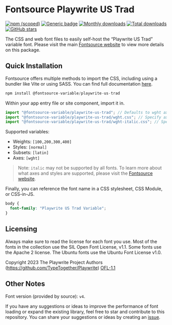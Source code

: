 # Fontsource Playwrite US Trad

[![npm (scoped)](https://img.shields.io/npm/v/@fontsource-variable/playwrite-us-trad?color=brightgreen)](https://www.npmjs.com/package/@fontsource-variable/playwrite-us-trad) [![Generic badge](https://img.shields.io/badge/fontsource-passing-brightgreen)](https://github.com/fontsource/fontsource) [![Monthly downloads](https://badgen.net/npm/dm/@fontsource-variable/playwrite-us-trad)](https://github.com/fontsource/fontsource) [![Total downloads](https://badgen.net/npm/dt/@fontsource-variable/playwrite-us-trad)](https://github.com/fontsource/fontsource) [![GitHub stars](https://img.shields.io/github/stars/fontsource/fontsource.svg?style=social&label=Star)](https://github.com/fontsource/fontsource/stargazers)

The CSS and web font files to easily self-host the “Playwrite US Trad” variable font. Please visit the main [Fontsource website](https://fontsource.org/fonts/playwrite-us-trad) to view more details on this package.

## Quick Installation

Fontsource offers multiple methods to import the CSS, including using a bundler like Vite or using SASS. You can find full documentation [here](https://fontsource.org/docs/getting-started/introduction).

```javascript
npm install @fontsource-variable/playwrite-us-trad
```

Within your app entry file or site component, import it in.

```javascript
import "@fontsource-variable/playwrite-us-trad"; // Defaults to wght axis
import "@fontsource-variable/playwrite-us-trad/wght.css"; // Specify axis
import "@fontsource-variable/playwrite-us-trad/wght-italic.css"; // Specify axis and style
```

Supported variables:
- Weights: `[100,200,300,400]`
- Styles: `[normal]`
- Subsets: `[latin]`
- Axes: `[wght]`

> Note: `italic` may not be supported by all fonts. To learn more about what axes and styles are supported, please visit the [Fontsource website](https://fontsource.org/fonts/playwrite-us-trad).

Finally, you can reference the font name in a CSS stylesheet, CSS Module, or CSS-in-JS.

```css
body {
  font-family: "Playwrite US Trad Variable";
}
```

## Licensing
Always make sure to read the license for each font you use. Most of the fonts in the collection use the SIL Open Font License, v1.1. Some fonts use the Apache 2 license. The Ubuntu fonts use the Ubuntu Font License v1.0.

Copyright 2023 The Playwrite Project Authors (https://github.com/TypeTogether/Playwrite)
[OFL-1.1](http://scripts.sil.org/OFL)

## Other Notes
Font version (provided by source): `v4`.

If you have any suggestions or ideas to improve the performance of font loading or expand the existing library, feel free to star and contribute to this repository. You can share your suggestions or ideas by creating an [issue](https://github.com/fontsource/fontsource/issues).